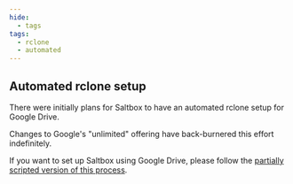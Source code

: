 ```yaml
---
hide:
  - tags
tags:
  - rclone
  - automated
---
```


## Automated rclone setup

There were initially plans for Saltbox to have an automated rclone setup for Google Drive.

Changes to Google's "unlimited" offering have back-burnered this effort indefinitely.

If you want to set up Saltbox using Google Drive, please follow the [partially scripted version of this process](rclone-manual.md).

